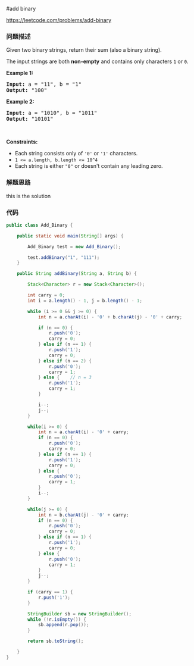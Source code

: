 #add binary

https://leetcode.com/problems/add-binary

### 问题描述

<p>Given two binary strings, return their sum (also a binary string).</p>

<p>The input strings are both <strong>non-empty</strong> and contains only characters <code>1</code> or&nbsp;<code>0</code>.</p>

<p><strong>Example 1:</strong></p>

<pre>
<strong>Input:</strong> a = &quot;11&quot;, b = &quot;1&quot;
<strong>Output:</strong> &quot;100&quot;</pre>

<p><strong>Example 2:</strong></p>

<pre>
<strong>Input:</strong> a = &quot;1010&quot;, b = &quot;1011&quot;
<strong>Output:</strong> &quot;10101&quot;</pre>

<p>&nbsp;</p>
<p><strong>Constraints:</strong></p>

<ul>
	<li>Each string consists only of <code>&#39;0&#39;</code> or <code>&#39;1&#39;</code> characters.</li>
	<li><code>1 &lt;= a.length, b.length &lt;= 10^4</code></li>
	<li>Each string is either <code>&quot;0&quot;</code> or doesn&#39;t contain any leading zero.</li>
</ul>

### 解题思路

this is the solution

### 代码

```java
public class Add_Binary {

    public static void main(String[] args) {

        Add_Binary test = new Add_Binary();

        test.addBinary("1", "111");
    }

    public String addBinary(String a, String b) {

        Stack<Character> r = new Stack<Character>();

        int carry = 0;
        int i = a.length() - 1, j = b.length() - 1;

        while (i >= 0 && j >= 0) {
            int n = a.charAt(i) - '0' + b.charAt(j) - '0' + carry;

            if (n == 0) {
                r.push('0');
                carry = 0;
            } else if (n == 1) {
                r.push('1');
                carry = 0;
            } else if (n == 2) {
                r.push('0');
                carry = 1;
            } else {    // n = 3
                r.push('1');
                carry = 1;
            }

            i--;
            j--;
        }

        while(i >= 0) {
            int n = a.charAt(i) - '0' + carry;
            if (n == 0) {
                r.push('0');
                carry = 0;
            } else if (n == 1) {
                r.push('1');
                carry = 0;
            } else {
                r.push('0');
                carry = 1;
            }
            i--;
        }

        while(j >= 0) {
            int n = b.charAt(j) - '0' + carry;
            if (n == 0) {
                r.push('0');
                carry = 0;
            } else if (n == 1) {
                r.push('1');
                carry = 0;
            } else {
                r.push('0');
                carry = 1;
            }
            j--;
        }

        if (carry == 1) {
            r.push('1');
        }

        StringBuilder sb = new StringBuilder();
        while (!r.isEmpty()) {
            sb.append(r.pop());
        }

        return sb.toString();

    }
}
```
